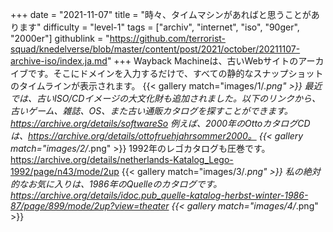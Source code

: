 +++
date = "2021-11-07"
title = "時々、タイムマシンがあればと思うことがあります"
difficulty = "level-1"
tags = ["archiv", "internet", "iso", "90ger", "2000er"]
githublink = "https://github.com/terrorist-squad/knedelverse/blob/master/content/post/2021/october/20211107-archive-iso/index.ja.md"
+++
Wayback Machineは、古いWebサイトのアーカイブです。そこにドメインを入力するだけで、すべての静的なスナップショットのタイムラインが表示されます。
{{< gallery match="images/1/*.png" >}}
最近では、古いISO/CDイメージの大文化財も追加されました。以下のリンクから、古いゲーム、雑誌、OS、また古い通販カタログを探すことができます。https://archive.org/details/softwareSo 例えば、2000年のOttoカタログCDは、https://archive.org/details/ottofruehjahrsommer2000。
{{< gallery match="images/2/*.png" >}}
1992年のレゴカタログも圧巻です。https://archive.org/details/netherlands-Katalog_Lego-1992/page/n43/mode/2up
{{< gallery match="images/3/*.png" >}}
私の絶対的なお気に入りは、1986年のQuelleのカタログです。https://archive.org/details/idoc.pub_quelle-katalog-herbst-winter-1986-87/page/899/mode/2up?view=theater
{{< gallery match="images/4/*.png" >}}
